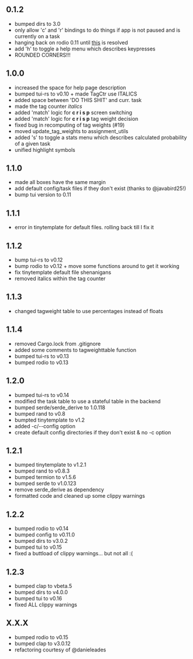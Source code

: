 ## 0.1.2
* bumped dirs to 3.0
* only allow 'c' and 'r' bindings to do things if app is not paused and is currently on a task
* hanging back on rodio 0.11 until [this](https://github.com/RustAudio/rodio/issues/290) is resolved
* add 'h' to toggle a help menu which describes keypresses
* ROUNDED CORNERS!!!

## 1.0.0
* increased the space for help page description
* bumped tui-rs to v0.10 + made TagCtr use ITALICS
* added space between 'DO THIS SHIT' and curr. task
* made the tag counter *italics*
* added 'match' logic for **c r i s p** screen switching
* added 'match' logic for **c r i s p** tag weight decision 
* fixed bug in recomputing of tag weights (#19)
* moved update_tag_weights to assignment_utils
* added 's' to toggle a stats menu which describes calculated probability of a given task
* unified highlight symbols

## 1.1.0
* made all boxes have the same margin
* add default config/task files if they don't exist (thanks to @javabird25!)
* bump tui version to 0.11

## 1.1.1
* error in tinytemplate for default files. rolling back till I fix it

## 1.1.2
* bump tui-rs to v0.12
* bump rodio to v0.12 + move some functions around to get it working
* fix tinytemplate default file shenanigans
* removed italics within the tag counter

## 1.1.3
* changed tagweight table to use percentages instead of floats

## 1.1.4
* removed Cargo.lock from .gitignore
* added some comments to tagweighttable function
* bumped tui-rs to v0.13
* bumped rodio to v0.13

## 1.2.0
* bumped tui-rs to v0.14
* modified the task table to use a stateful table in the backend
* bumped serde/serde_derive to 1.0.118
* bumped rand to v0.8
* bumpted tinytemplate to v1.2
* added -c/--config option
* create default config directories if they don't exist & no -c option

## 1.2.1
* bumped tinytemplate to v1.2.1
* bumped rand to v0.8.3
* bumped termion to v1.5.6
* bumped serde to v1.0.123
* remove serde_derive as dependency 
* formatted code and cleaned up some clippy warnings

## 1.2.2
* bumped rodio to v0.14
* bumped config to v0.11.0
* bumped dirs to v3.0.2
* bumped tui to v0.15
* fixed a buttload of clippy warnings... but not all :(

## 1.2.3
* bumped clap to vbeta.5
* bumped dirs to v4.0.0
* bumped tui to v0.16
* fixed ALL clippy warnings

## X.X.X
* bumped rodio to v0.15
* bumped clap to v3.0.12
* refactoring courtesy of @danieleades
